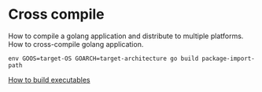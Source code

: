 # Cross compile

How to compile a golang application and distribute to multiple platforms. How to cross-compile golang application.

```
env GOOS=target-OS GOARCH=target-architecture go build package-import-path
```
[How to build executables](https://www.digitalocean.com/community/tutorials/how-to-build-go-executables-for-multiple-platforms-on-ubuntu-16-04)


